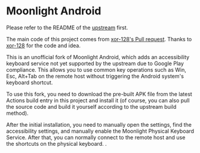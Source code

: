 # Moonlight Android

Please refer to the README of the [upstream](https://github.com/moonlight-stream/moonlight-android) first.

The main code of this project comes from [xor-128's Pull request](https://github.com/moonlight-stream/moonlight-android/pull/1131). Thanks to [xor-128](https://github.com/xor-128) for the code and idea.

This is an unofficial fork of Moonlight Android, which adds an accessibility keyboard service not yet supported by the upstream due to Google Play compliance. This allows you to use common key operations such as Win, Esc, Alt+Tab on the remote host without triggering the Android system's keyboard shortcut.

To use this fork, you need to download the pre-built APK file from the latest Actions build entry in this project and install it (of course, you can also pull the source code and build it yourself according to the upstream build method).

After the initial installation, you need to manually open the settings, find the accessibility settings, and manually enable the Moonlight Physical Keyboard Service. After that, you can normally connect to the remote host and use the shortcuts on the physical keyboard.
.
